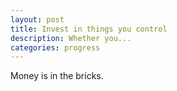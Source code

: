 ```yaml
---
layout: post
title: Invest in things you control
description: Whether you...
categories: progress
---
```


Money is in the bricks.

